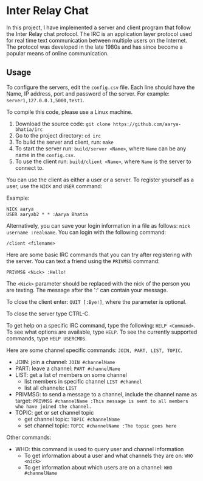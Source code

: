 # Inter Relay Chat

In this project, I have implemented a server and client program that follow the
Inter Relay chat protocol. The IRC is an application layer protocol used for
real time text communication between multiple users on the Internet. The
protocol was developed in the late 1980s and has since become a popular means
of online communication.

## Usage

To configure the servers, edit the `config.csv` file. Each line 
should have the Name, IP address, port and password of the server. For example:
`server1,127.0.0.1,5000,test1`.

To compile this code, please use a Linux machine.

1. Download the source code: `git clone https://github.com/aarya-bhatia/irc`
2. Go to the project directory: `cd irc`
3. To build the server and client, run: `make`
4. To start the server run: `build/server <Name>`, where `Name` can be any name in the `config.csv`.
5. To use the client run: `build/client <Name>`, where `Name` is the server to connect to.

You can use the client as either a user or a server. 
To register yourself as a user, use the `NICK` and `USER` command:

Example:

```
NICK aarya
USER aaryab2 * * :Aarya Bhatia
```

Alternatively, you can save your login information in a file as follows:
`nick username :realname`. You can login with the following command:

```
/client <filename>
```

Here are some basic IRC commands that you can try after registering with the server.
You can text a friend using the `PRIVMSG` command:

```
PRIVMSG <Nick> :Hello!
```

The `<Nick>` parameter should be replaced with the nick of the person you are texting. 
The message after the ':' can contain your message.

To close the client enter: `QUIT [:Bye!]`, where the parameter is optional.

To close the server type CTRL-C.

To get help on a specific IRC command, type the following: `HELP <Command>`. To see 
what options are available, type `HELP`. To see the currently supported commands, 
type `HELP USERCMDS`.

Here are some channel specific commands: `JOIN, PART, LIST, TOPIC`.

- JOIN: join a channel: `JOIN #channelName`
- PART: leave a channel: `PART #channelName`
- LIST: get a list of members on some channel
    - list members in specific channel `LIST #channel`
    - list all channels: `LIST` 
- PRIVMSG: to send a message to a channel, include the channel name as target: 
`PRIVMSG #channelName :This message is sent to all members who have joined the channel.`
- TOPIC: get or set channel topic
    - get channel topic: `TOPIC #channelName`
    - set channel topic: `TOPIC #channelName :The topic goes here`

Other commands:

- WHO: this command is used to query user and channel information
    - To get information about a user and what channels they are on: `WHO <nick>`
    - To get information about which users are on a channel: `WHO #channelName`
